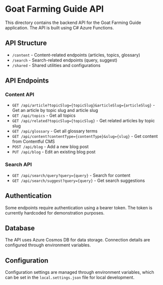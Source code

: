 # Goat Farming Guide API

This directory contains the backend API for the Goat Farming Guide application. The API is built using C# Azure Functions.

## API Structure

- `/content` - Content-related endpoints (articles, topics, glossary)
- `/search` - Search-related endpoints (query, suggest)
- `/shared` - Shared utilities and configurations

## API Endpoints

### Content API

- `GET /api/article?topicSlug={topicSlug}&articleSlug={articleSlug}` - Get an article by topic slug and article slug
- `GET /api/topics` - Get all topics
- `GET /api/related?topicSlug={topicSlug}` - Get related articles by topic slug
- `GET /api/glossary` - Get all glossary terms
- `GET /api/content?contentType={contentType}&slug={slug}` - Get content from Contentful CMS
- `POST /api/blog` - Add a new blog post
- `PUT /api/blog` - Edit an existing blog post

### Search API

- `GET /api/search/query?query={query}` - Search for content
- `GET /api/search/suggest?query={query}` - Get search suggestions

## Authentication

Some endpoints require authentication using a bearer token. The token is currently hardcoded for demonstration purposes.

## Database

The API uses Azure Cosmos DB for data storage. Connection details are configured through environment variables.

## Configuration

Configuration settings are managed through environment variables, which can be set in the `local.settings.json` file for local development.